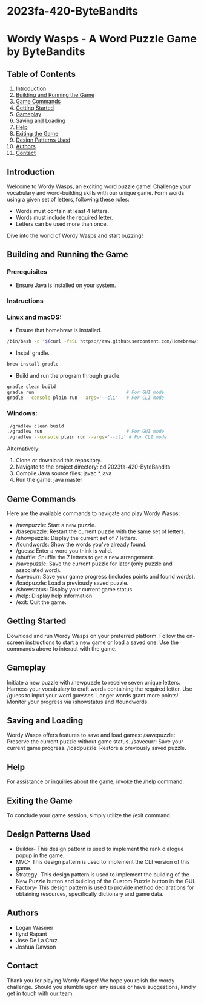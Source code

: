 # 2023fa-420-ByteBandits

# **Wordy Wasps** - A Word Puzzle Game by ByteBandits

## Table of Contents

1. [Introduction](#introduction)
2. [Building and Running the Game](#building-and-running-the-game)
3. [Game Commands](#game-commands)
4. [Getting Started](#getting-started)
5. [Gameplay](#gameplay)
6. [Saving and Loading](#saving-and-loading)
7. [Help](#help)
8. [Exiting the Game](#exiting-the-game)
9. [Design Patterns Used](#design-patterns-used)
10. [Authors](#authors)
11. [Contact](#contact)

## Introduction

Welcome to Wordy Wasps, an exciting word puzzle game! Challenge your vocabulary and word-building skills with our unique game. Form words using a given set of letters, following these rules:

- Words must contain at least 4 letters.
- Words must include the required letter.
- Letters can be used more than once.

Dive into the world of Wordy Wasps and start buzzing!

## Building and Running the Game

### Prerequisites
- Ensure Java is installed on your system.

### Instructions

### Linux and macOS:
- Ensure that homebrew is installed.
```bash
/bin/bash -c "$(curl -fsSL https://raw.githubusercontent.com/Homebrew/install/HEAD/install.sh)"
```
- Install gradle.
```bash
brew install gradle
```
- Build and run the program through gradle.
```bash
gradle clean build
gradle run                                  # For GUI mode
gradle --console plain run --args='--cli'   # For CLI mode
```
### Windows:

```bash
./gradlew clean build
./gradlew run                               # For GUI mode
./gradlew --console plain run --args='--cli' # For CLI mode
```

Alternatively:

1. Clone or download this repository.
2. Navigate to the project directory: cd 2023fa-420-ByteBandits
3. Compile Java source files: javac *.java
4. Run the game: java master

## Game Commands
Here are the available commands to navigate and play Wordy Wasps:

- /newpuzzle: Start a new puzzle.
- /basepuzzle: Restart the current puzzle with the same set of letters.
- /showpuzzle: Display the current set of 7 letters.
- /foundwords: Show the words you've already found.
- /guess: Enter a word you think is valid.
- /shuffle: Shuffle the 7 letters to get a new arrangement.
- /savepuzzle: Save the current puzzle for later (only puzzle and associated word).
- /savecurr: Save your game progress (includes points and found words).
- /loadpuzzle: Load a previously saved puzzle.
- /showstatus: Display your current game status.
- /help: Display help information.
- /exit: Quit the game.

## Getting Started
Download and run Wordy Wasps on your preferred platform. Follow the on-screen instructions to start a new game or load a saved one. Use the commands above to interact with the game.

## Gameplay
Initiate a new puzzle with /newpuzzle to receive seven unique letters. Harness your vocabulary to craft words containing the required letter. Use /guess to input your word guesses. Longer words grant more points! Monitor your progress via /showstatus and /foundwords.

## Saving and Loading
Wordy Wasps offers features to save and load games:
/savepuzzle: Preserve the current puzzle without game status.
/savecurr: Save your current game progress.
/loadpuzzle: Restore a previously saved puzzle.

## Help
For assistance or inquiries about the game, invoke the /help command.

## Exiting the Game
To conclude your game session, simply utilize the /exit command.

## Design Patterns Used
- Builder-  This design pattern is used to implement the rank dialogue popup in the game.
- MVC- This design pattern is used to implement the CLI version of this game.
- Strategy- This design pattern is used to implement the building of the New Puzzle button and building of the Custom Puzzle button in the GUI.
- Factory- This design pattern is used to provide method declarations for obtaining resources, specifically dictionary and game data.

## Authors
- Logan Wasmer
- Ilynd Rapant
- Jose De La Cruz
- Joshua Dawson

## Contact
Thank you for playing Wordy Wasps! We hope you relish the wordy challenge. Should you stumble upon any issues or have suggestions, kindly get in touch with our team.

